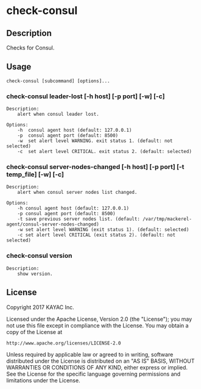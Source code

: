 # check-consul
## Description
Checks for Consul.

## Usage
```
check-consul [subcommand] [options]...
```

### check-consul leader-lost [-h host] [-p port] [-w] [-c]
    Description:
        alert when consul leader lost.

    Options:
        -h  consul agent host (default: 127.0.0.1)
        -p  consul agent port (default: 8500)
        -w  set alert level WARNING. exit status 1. (default: not selected)
        -c  set alert level CRITICAL. exit status 2. (default: selected)

### check-consul server-nodes-changed [-h host] [-p port] [-t temp_file] [-w] [-c]
    Description:
        alert when consul server nodes list changed.

    Options:
        -h consul agent host (default: 127.0.0.1)
        -p consul agent port (default: 8500)
        -t save previous server nodes list. (default: /var/tmp/mackerel-agent/consul-server-nodes-changed)
        -w set alert level WARNING (exit status 1). (default: selected)
        -c set alert level CRITICAL (exit status 2). (default: not selected)

### check-consul version
    Description:
        show version.

## License
Copyright 2017 KAYAC Inc.

Licensed under the Apache License, Version 2.0 (the "License");
you may not use this file except in compliance with the License.
You may obtain a copy of the License at

    http://www.apache.org/licenses/LICENSE-2.0

Unless required by applicable law or agreed to in writing, software
distributed under the License is distributed on an "AS IS" BASIS,
WITHOUT WARRANTIES OR CONDITIONS OF ANY KIND, either express or implied.
See the License for the specific language governing permissions and
limitations under the License.
